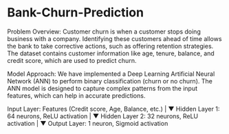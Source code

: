 # Bank-Churn-Prediction
Problem Overview:
Customer churn is when a customer stops doing business with a company. Identifying these customers ahead of time allows the bank to take corrective actions, such as offering retention strategies. The dataset contains customer information like age, tenure, balance, and credit score, which are used to predict churn.

Model Approach:
We have implemented a Deep Learning Artificial Neural Network (ANN) to perform binary classification (churn or no churn). The ANN model is designed to capture complex patterns from the input features, which can help in accurate predictions.

Input Layer:        Features (Credit score, Age, Balance, etc.)
                   | 
                   ▼
Hidden Layer 1:    64 neurons, ReLU activation
                   |
                   ▼
Hidden Layer 2:    32 neurons, ReLU activation
                   |
                   ▼
Output Layer:      1 neuron, Sigmoid activation
